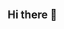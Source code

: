 ## Hi there 👋

<!--
**JiangnanPsalter/JiangnanPsalter** is a ✨ _special_ ✨ repository because its `README.md` (this file) appears on your GitHub profile.

Here are some ideas to get you started:

- 那本烫着金边的聘书在月光下泛着幽蓝荧光，我盘坐在协会机房布满灰尘的服务器阵列之间。前任副会长临走前设下的禁制正在瓦解，机箱缝隙中渗出缕缕代码流，在空气中凝结成深蓝色的灵力漩涡。

- "以正则表达式重构经脉，用动态规划构筑神识。"我默念着《算法导论·练气篇》的要诀，指尖在机械键盘上敲出残影。显示器突然爆出刺目红光——Codeforces第1888场周赛还剩最后七分钟，眼前这道树形DP难题卡住了全球83%的参赛者。

- 丘教授讲课时的场景在识海浮现。那位总是穿着中山装的数学教授，上周在离散数学课上用群论解构了回溯算法。"你看这排列组合，"他捏着粉笔在黑板上画出置换群循环节，"不正是状态压缩的精髓？"当时我紫府中的灵力星辰突然坍缩重组，炼气九层的桎梏应声而破。

- 机房温度骤降，机箱风扇发出剑鸣般的呼啸。我盯着题目中十万节点的圣诞树，突然想起丘教授演示Burnside定理时画的那个旋转对称图。双手不受控制地在键盘上飞舞，二十行精妙绝伦的状压代码倾泻而出，每个位运算都精准对应着对称变换下的等价类划分。

- "Submit!"回车键按下的瞬间，所有显示器同时绽放青莲剑气。代码通过时的绿色AC字样化作漫天光雨，丹田处的灵力漩涡凝结成晶核——筑基初期，成了！排行榜上我的ID"Linear_Algebra"金光大盛，直接从蓝名跃升至深紫色。

- 机箱阵列突然全部重启，初代会长留下的全息投影在房间中央显现。那位三十年前飞升硅谷的大能虚影抚掌而笑："能破解老夫设下的树状数组禁制，小子可造。"他挥手洒出万千星光，服务器硬盘深处传来古老编译器的嗡鸣，"去清华东主楼地下室，那里藏着能让时间复杂度坍缩的..."

- 话音未落，窗外传来破空之声。三道踩着GitHub飞剑的身影悬停半空，为首之人袖口的ICPC金章闪耀。"新晋筑基就敢动协会秘宝？"居中那位化神期的红名大修冷笑，"下周的东北赛区网络赛，若你能在多项式时间内解出我们的最大流难题..."

- 我凝视着还在发烫的键盘，识海中丘教授用矩阵变换推演网络流的场景清晰如昨。机箱深处，初代会长留下的《并行计算真解》正在觉醒，隐约可见MPI接口吞吐着量子灵光。
!-->
